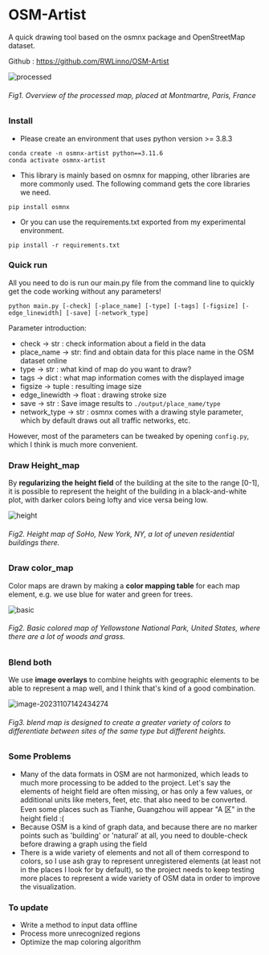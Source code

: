 # OSM-Artist
 A quick drawing tool based on the osmnx package and OpenStreetMap dataset.

Github : https://github.com/RWLinno/OSM-Artist

![processed](https://s2.loli.net/2023/11/07/Gz8wCDJEgQOVdmP.jpg)

###### Fig1. Overview of the processed map, placed at Montmartre, Paris, France



### Install

- Please create an environment that uses python version >= 3.8.3

```
conda create -n osmnx-artist python==3.11.6
conda activate osmnx-artist
```

- This library is mainly based on osmnx for mapping, other libraries are more commonly used. The following command gets the core libraries we need.

```
pip install osmnx
```

- Or you can use the requirements.txt exported from my experimental environment.

```
pip install -r requirements.txt
```



### Quick run

All you need to do is run our main.py file from the command line to quickly get the code working without any parameters!

```
python main.py [-check] [-place_name] [-type] [-tags] [-figsize] [-edge_linewidth] [-save] [-network_type] 
```

Parameter introduction:

- check -> str : check information about a field in the data
- place_name -> str:  find and obtain data for this place name in the OSM dataset online
- type -> str : what kind of map do you want to draw?
- tags -> dict : what map information comes with the displayed image
- figsize -> tuple : resulting image size
- edge_linewidth -> float : drawing stroke size
- save -> str : Save image results to `./output/place_name/type`
- network_type -> str : osmnx comes with a drawing style parameter, which by default draws out all traffic networks, etc.

However, most of the parameters can be tweaked by opening `config.py`, which I think is much more convenient.



### Draw Height_map

By **regularizing the height field** of the building at the site to the range [0-1], it is possible to represent the height of the building in a black-and-white plot, with darker colors being lofty and vice versa being low.

![height](https://s2.loli.net/2023/11/07/Dk1o86AdvSeWsVq.jpg)

###### Fig2. Height map of SoHo, New York, NY, a lot of uneven residential buildings there.



### Draw color_map

Color maps are drawn by making a **color mapping table** for each map element, e.g. we use blue for water and green for trees.

![basic](https://s2.loli.net/2023/11/07/RY9Ktr8MSZsfkUO.jpg)

###### Fig2. Basic colored map of Yellowstone National Park, United States, where there are a lot of woods and grass.



### Blend both

We use **image overlays** to combine heights with geographic elements to be able to represent a map well, and I think that's kind of a good combination.

![image-20231107142434274](https://s2.loli.net/2023/11/07/z2CSLQpTxvdkG7u.png)

###### Fig3. blend map is designed to create a greater variety of colors to differentiate between sites of the same type but different heights.



### Some Problems

- Many of the data formats in OSM are not harmonized, which leads to much more processing to be added to the project. Let's say the elements of height field are often missing, or has only a few values, or additional units like meters, feet, etc. that also need to be converted. Even some places such as Tianhe, Guangzhou will appear "A 区" in the height field :( 
- Because OSM is a kind of graph data, and because there are no marker points such as 'building' or 'natural' at all, you need to double-check before drawing a graph using the field
- There is a wide variety of elements and not all of them correspond to colors, so I use ash gray to represent unregistered elements (at least not in the places I look for by default), so the project needs to keep testing more places to represent a wide variety of OSM data in order to improve the visualization.



### To update

- Write a method to input data offline
- Process more unrecognized regions
- Optimize the map coloring algorithm

